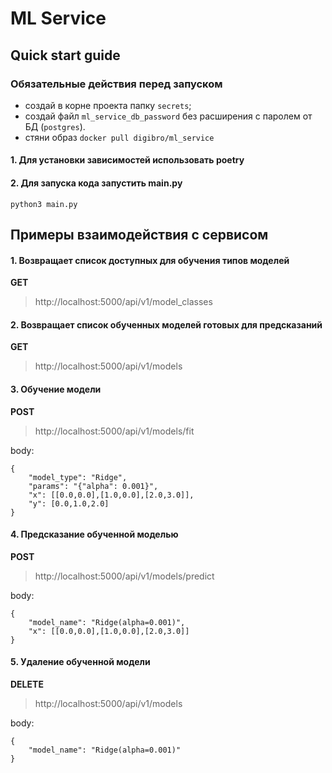 # ML Service

## Quick start guide  

### Обязательные действия перед запуском

- создай в корне проекта папку `secrets`;
- создай файл `ml_service_db_password` без расширения с паролем от БД (`postgres`).
- стяни образ ```docker pull digibro/ml_service```


#### 1. Для установки зависимостей использовать **poetry**


#### 2. Для запуска кода запустить main.py
```commandline
python3 main.py
```

## Примеры взаимодействия с сервисом

#### 1. Возвращает список доступных для обучения типов моделей  
**GET**  
> http://localhost:5000/api/v1/model_classes  

#### 2. Возвращает список обученных моделей готовых для предсказаний  
**GET**  
> http://localhost:5000/api/v1/models  

#### 3. Обучение модели  
**POST**  
> http://localhost:5000/api/v1/models/fit  
> 
body:  
```
{  
    "model_type": "Ridge",  
    "params": "{"alpha": 0.001}",  
    "x": [[0.0,0.0],[1.0,0.0],[2.0,3.0]],  
    "y": [0.0,1.0,2.0]  
}  
```

#### 4. Предсказание обученной моделью  
**POST**  
> http://localhost:5000/api/v1/models/predict  
> 
body: 
``` 
{  
    "model_name": "Ridge(alpha=0.001)",  
    "x": [[0.0,0.0],[1.0,0.0],[2.0,3.0]]  
}  
```

#### 5. Удаление обученной модели  
**DELETE**  
> http://localhost:5000/api/v1/models  
> 
body:  
```
{  
    "model_name": "Ridge(alpha=0.001)"  
}  
```
